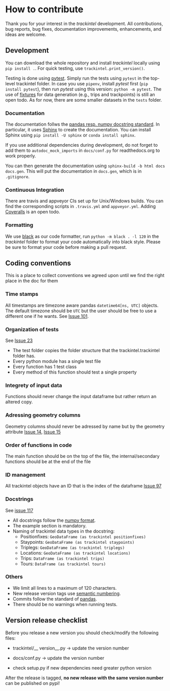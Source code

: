 # How to contribute

Thank you for your interest in the *trackintel* development. All contributions, bug reports, bug fixes, documentation improvements, enhancements, and ideas are welcome.

## Development
You can download the whole repository and install *trackintel* locally using `pip install .`.
For quick testing, use `trackintel.print_version()`.

Testing is done using [pytest](https://docs.pytest.org/en/latest).
Simply run the tests using `pytest` in the top-level trackintel folder.
In case you use `pipenv`, install *pytest* first (`pip install pytest`), then run *pytest* using this version: `python -m pytest`.
The use of [fixtures](https://pypi.org/project/fixtures/) for data generation (e.g., trips and trackpoints) is still an open todo.
As for now, there are some smaller datasets in the `tests` folder.

### Documentation

The documentation follws the [pandas resp. numpy docstring standard](https://pandas-docs.github.io/pandas-docs-travis/development/contributing.html#contributing-to-the-documentation).
In particular, it uses [Sphinx](http://www.sphinx-doc.org/en/master/) to create the documentation.
You can install Sphinx using `pip install -U sphinx` or `conda install sphinx`.

If you use additional dependencies during development, do not forget to add them to `autodoc_mock_imports` in `docs/conf.py` for readthedocs.org to work properly.

You can then generate the documentation using `sphinx-build -b html docs docs.gen`.
This will put the documentation in `docs.gen`, which is in `.gitignore`.

### Continuous Integration

There are travis and appveyor CIs set up for Unix/Windows builds.
You can find the corresponding scripts in `.travis.yml` and `appveyor.yml`.
Adding [Coveralls](https://coveralls.io) is an open todo.

### Formatting
We use [black](https://github.com/psf/black) as our code formatter, run `python -m black . -l 120` in the *trackintel* folder to format your code automatically into black style. Please be sure to format your code before making a pull request.

## Coding conventions
This is a place to collect conventions we agreed upon until we find the right place in the doc for them

### Time stamps
All timestamps are timezone aware pandas `datetime64[ns, UTC]` objects. The default timezone should be `UTC` but the user should be free to use a different one if he wants. See [Issue 101](https://github.com/mie-lab/trackintel/issues/18). 

### Organization of tests
See [Issue 23](https://github.com/mie-lab/trackintel/issues/23)
- The test folder copies the folder structure that the trackintel.trackintel folder has.
- Every python module has a single test file
- Every function has 1 test class
- Every method of this function should test a single property

### Integrety of input data
Functions should never change the input dataframe but rather return an altered copy.

### Adressing geometry columns
Geometry columns should never be adressed by name but by the geometry attribute [Issue 14](https://github.com/mie-lab/trackintel/issues/14), [Issue 15](https://github.com/mie-lab/trackintel/issues/15)

### Order of functions in code
The main function should be on the top of the file, the internal/secondary functions should be at the end of the file

### ID management
All trackintel objects have an ID that is the index of the dataframe [Issue 97](https://github.com/mie-lab/trackintel/issues/97)

### Docstrings
See [issue 117](https://github.com/mie-lab/trackintel/issues/117)
- All docstrings follow the [numpy format](https://numpydoc.readthedocs.io/en/latest/format.html).
- The example section is mandatory.
- Naming of trackintel data types in the docstring:
  - Positionfixes: `GeoDataFrame (as trackintel positionfixes)`  
  - Staypoints: `GeoDataFrame (as trackintel staypoints)`
  - Triplegs: `GeoDataFrame (as trackintel triplegs)`
  - Locations: `GeoDataFrame (as trackintel locations)`  
  - Trips: `DataFrame (as trackintel trips)`
  - Tours: `DataFrame (as trackintel tours)` 

### Others
- We limit all lines to a maximum of 120 characters.
- New release version tags use [semantic numbering](https://semver.org/).
- Commits follow the standard of [pandas](https://pandas.pydata.org/pandas-docs/stable/development/contributing.html#committing-your-code).
- There should be no warnings when running tests.

## Version release checklist
Before you release a new version you should check/modify the following files:

- trackintel/__ version__.py -> update the version number

- docs/conf.py -> update the version number

- check setup.py if new dependencies need greater python version

After the release is tagged, __no new release with the same version number__ can be published on pypi!

